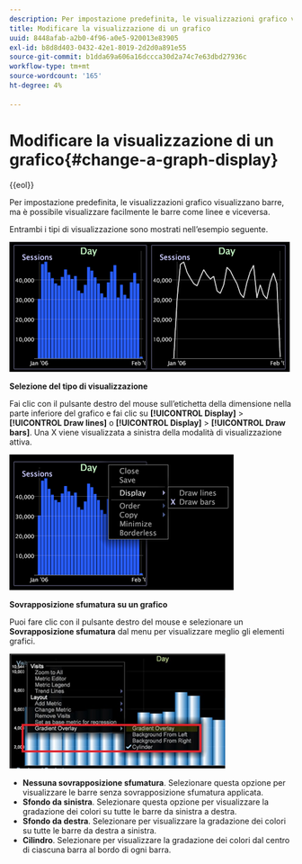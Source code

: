 ```yaml
---
description: Per impostazione predefinita, le visualizzazioni grafico visualizzano barre, ma è possibile visualizzare facilmente le barre come linee e viceversa.
title: Modificare la visualizzazione di un grafico
uuid: 8448afab-a2b0-4f96-a0e5-920013e83905
exl-id: b8d8d403-0432-42e1-8019-2d2d0a891e55
source-git-commit: b1dda69a606a16dccca30d2a74c7e63dbd27936c
workflow-type: tm+mt
source-wordcount: '165'
ht-degree: 4%

---
```


# Modificare la visualizzazione di un grafico{#change-a-graph-display}

{{eol}}

Per impostazione predefinita, le visualizzazioni grafico visualizzano barre, ma è possibile visualizzare facilmente le barre come linee e viceversa.

Entrambi i tipi di visualizzazione sono mostrati nell’esempio seguente.

![](assets/vis_Line_LinesAndBars.png)

**Selezione del tipo di visualizzazione**

Fai clic con il pulsante destro del mouse sull’etichetta della dimensione nella parte inferiore del grafico e fai clic su **[!UICONTROL Display]** > **[!UICONTROL Draw lines]** o **[!UICONTROL Display]** > **[!UICONTROL Draw bars]**. Una X viene visualizzata a sinistra della modalità di visualizzazione attiva.

![](assets/mnu_Graph_Draw.png)

**Sovrapposizione sfumatura su un grafico**

Puoi fare clic con il pulsante destro del mouse e selezionare un **Sovrapposizione sfumatura** dal menu per visualizzare meglio gli elementi grafici.

![](assets/6_51_gradient_graph.png)

* **Nessuna sovrapposizione sfumatura**. Selezionare questa opzione per visualizzare le barre senza sovrapposizione sfumatura applicata.
* **Sfondo da sinistra**. Selezionare questa opzione per visualizzare la gradazione dei colori su tutte le barre da sinistra a destra.
* **Sfondo da destra**. Selezionare per visualizzare la gradazione dei colori su tutte le barre da destra a sinistra.
* **Cilindro**. Selezionare per visualizzare la gradazione dei colori dal centro di ciascuna barra al bordo di ogni barra.
